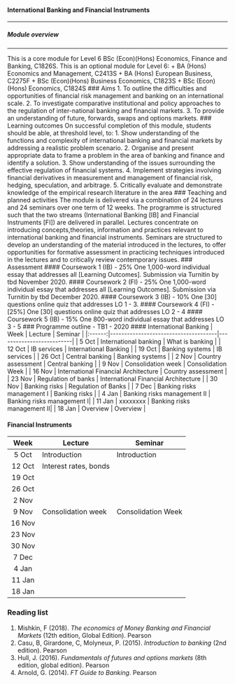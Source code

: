 
<h4>International Banking and Financial Instruments</h4>
<hr />

<h5>Module overview</h5>
<hr />
This is a core module for Level 6 BSc (Econ)(Hons) Economics, Finance and Banking, C1826S. This is an optional module for Level 6:
+ BA (Hons) Economics and Management, C2413S
+ BA (Hons) European Business, C2275F
+ BSc (Econ)(Hons) Business Economics, C1823S
+ BSc (Econ)(Hons) Economics, C1824S
### Aims
1. To outline the difficulties and opportunities of financial risk management and banking on an international scale.
2. To investigate comparative institutional and policy approaches to the regulation of inter-national banking and financial markets.
3. To provide an understanding of future, forwards, swaps and options markets.
### Learning outcomes
On successful completion of this module, students should be able, at threshold level, to:
1. Show understanding of the functions and complexity of international banking and financial markets by addressing a realistic problem scenario.
2. Organise and present appropriate data to frame a problem in the area of banking and finance and identify a solution.
3. Show understanding of the issues surrounding the effective regulation of financial systems.
4. Implement strategies involving financial derivatives in measurement and management of financial risk, hedging, speculation, and arbitrage.
5. Critically evaluate and demonstrate knowledge of the empirical research literature in the area
### Teaching and planned activities
The module is delivered via a combination of 24 lectures and 24 seminars over one term of 12 weeks. The programme is structured such that the two streams (International Banking [IB] and Financial Instruments [FI]) are delivered in parallel. 
Lectures concentrate on introducing concepts,theories, information and practices relevant to international banking and financial instruments.
Seminars are structured to develop an understanding of the material introduced in the lectures, to offer opportunities for formative assessment in practicing techniques introduced in the lectures and to critically review contemporary issues.
### Assessment
#### Coursework 1 (IB) - 25%
One 1,000-word individual essay that addresses all [Learning Outcomes]. Submission via Turnitin by tbd November 2020. 
#### Coursework 2 (FI) - 25%
One 1,000-word individual essay that addresses all [Learning Outcomes]. Submission via Turnitin by tbd December 2020.
#### Coursework 3 (IB) - 10%
One [30] questions online quiz that addresses LO 1 - 3.
#### Coursework 4 (FI) - [25%]
One [30] questions online quiz that addresses LO 2 - 4
####  Coursework 5 (IB) - 15%
One 800-word individual essay that addresses LO 3 - 5
### Programme outline - TB1 - 2020
#### International Banking
|  Week  | Lecture                              | Seminar                              |
|:------:|--------------------------------------|--------------------------|
|  5 Oct | International banking                | What is banking          |
| 12 Oct | IB services                          | International Banking    |
| 19 Oct | Banking systems                      | IB services              |
| 26 Oct | Central banking                      | Banking systems          |
|  2 Nov | Country assessment                   | Central banking          |
|  9 Nov | Consolidation week                   | Consolidation Week       |
| 16 Nov | International Financial Architecture | Country assessment       |
| 23 Nov | Regulation of banks                  | International Financial Architecture |
| 30 Nov | Banking risks                        | Regulation of Banks      |
|  7 Dec | Banking risks management I           | Banking risks            |
|  4 Jan | Banking risks management II          | Banking risks management I|
| 11 Jan | xxxxxxxx                             | Banking risks management II|
| 18 Jan | Overview                             | Overview                 |

#### Financial Instruments
|  Week  | Lecture                              | Seminar                              |
|:------:|--------------------------------------|--------------------------|
|  5 Oct | Introduction                         | Introduction             |
| 12 Oct | Interest rates, bonds                |     |
| 19 Oct |                       |               |
| 26 Oct |                       |           |
|  2 Nov |                    |           |
|  9 Nov | Consolidation week                   | Consolidation Week       |
| 16 Nov |  |        |
| 23 Nov |                   |  |
| 30 Nov |                         |       |
|  7 Dec |            |             |
|  4 Jan |           | |
| 11 Jan |                              | |
| 18 Jan |                                      |                          |

### Reading list
1. Mishkin, F (2018). _The economics of Money Banking and Financial Markets_ (12th edition, Global Edition). Pearson
2. Casu, B, Girardone, C, Molyneux, P. (2015). _Introduction to banking_ (2nd edition). Pearson
3. Hull, J. (2016). _Fundamentals of futures and options markets_ (8th edition, global edition). Pearson
4. Arnold, G. (2014). _FT Guide to Banking_. Pearson

